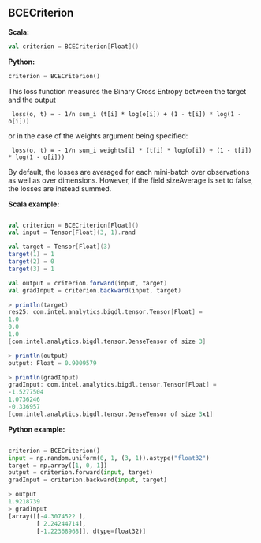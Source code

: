 ## BCECriterion ##

**Scala:**
```scala
val criterion = BCECriterion[Float]()
```
**Python:**
```python
criterion = BCECriterion()
```

 This loss function measures the Binary Cross Entropy between the target and the output
``` 
 loss(o, t) = - 1/n sum_i (t[i] * log(o[i]) + (1 - t[i]) * log(1 - o[i]))
```
 or in the case of the weights argument being specified:
```
 loss(o, t) = - 1/n sum_i weights[i] * (t[i] * log(o[i]) + (1 - t[i]) * log(1 - o[i]))
```
 By default, the losses are averaged for each mini-batch over observations as well as over
 dimensions. However, if the field sizeAverage is set to false, the losses are instead summed.

**Scala example:**
```scala

val criterion = BCECriterion[Float]()
val input = Tensor[Float](3, 1).rand

val target = Tensor[Float](3)
target(1) = 1
target(2) = 0
target(3) = 1

val output = criterion.forward(input, target)
val gradInput = criterion.backward(input, target)

> println(target)
res25: com.intel.analytics.bigdl.tensor.Tensor[Float] =
1.0
0.0
1.0
[com.intel.analytics.bigdl.tensor.DenseTensor of size 3]

> println(output)
output: Float = 0.9009579

> println(gradInput)
gradInput: com.intel.analytics.bigdl.tensor.Tensor[Float] =
-1.5277504
1.0736246
-0.336957
[com.intel.analytics.bigdl.tensor.DenseTensor of size 3x1]

```

**Python example:**
```python

criterion = BCECriterion()
input = np.random.uniform(0, 1, (3, 1)).astype("float32")
target = np.array([1, 0, 1])
output = criterion.forward(input, target)
gradInput = criterion.backward(input, target)

> output
1.9218739
> gradInput
[array([[-4.3074522 ],
        [ 2.24244714],
        [-1.22368968]], dtype=float32)]

```
